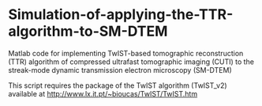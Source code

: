 # Simulation-of-applying-the-TTR-algorithm-to-SM-DTEM
Matlab code for implementing TwIST-based tomographic reconstruction (TTR) algorithm of compressed ultrafast tomographic imaging (CUTI) to the streak-mode dynamic transmission electron microscopy (SM-DTEM)

This script requires the package of the TwIST algorithm (TwIST_v2) available at 
http://www.lx.it.pt/~bioucas/TwIST/TwIST.htm

